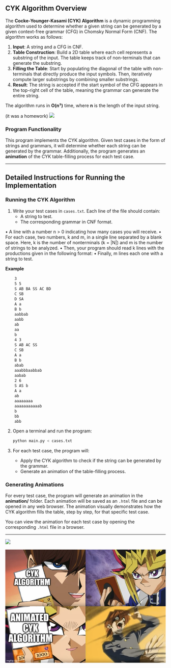## CYK Algorithm Overview

The **Cocke-Younger-Kasami (CYK) Algorithm** is a dynamic programming algorithm used to determine whether a given string can be generated by a given context-free grammar (CFG) in Chomsky Normal Form (CNF). The algorithm works as follows:

1. **Input**: A string and a CFG in CNF.
2. **Table Construction**: Build a 2D table where each cell represents a substring of the input. The table keeps track of non-terminals that can generate the substring.
3. **Filling the Table**: Start by populating the diagonal of the table with non-terminals that directly produce the input symbols. Then, iteratively compute larger substrings by combining smaller substrings.
4. **Result**: The string is accepted if the start symbol of the CFG appears in the top-right cell of the table, meaning the grammar can generate the entire string.

The algorithm runs in **O(n³)** time, where **n** is the length of the input string.

(it was a homework)
![]([https://github.com/jero98772/toma_nota/blob/master/clases/compiladores/CYKalgorithm/937if9.jpg](https://raw.githubusercontent.com/jero98772/CYK-algorithm-animated/refs/heads/main/images/meme.jpeg))

### Program Functionality

This program implements the CYK algorithm. Given test cases in the form of strings and grammars, it will determine whether each string can be generated by the grammar. Additionally, the program generates an **animation** of the CYK table-filling process for each test case.

---

## Detailed Instructions for Running the Implementation

### Running the CYK Algorithm

1. Write your test cases in `cases.txt`. Each line of the file should contain:
   - A string to test.
   - The corresponding grammar in CNF format.

• A line with a number n > 0 indicating how many cases you will receive.
• For each case, two numbers, k and m, in a single line separated by a blank space. Here, k is the number of
nonterminals (k = |N|) and m is the number of strings to be analyzed.
• Then, your program should read k lines with the productions given in the following format:
<nonterminal> <derivation alternatives of the nonterminal separated by blank spaces>
• Finally, m lines each one with a string to test.

**Example**

		3
		5 5
		S AB BA SS AC BD
		C SB
		D SA
		A a
		B b
		aabbab
		aabb
		ab
		aa
		b
		4 3
		S AB AC SS
		C SB
		A a
		B b
		abab
		aaabbbaabbab
		aabab
		2 6
		S AS b
		A a
		ab
		aaaaaaaa
		aaaaaaaaaaab
		b
		bb
		abb


2. Open a terminal and run the program:

   ```bash
   python main.py < cases.txt
   ```

3. For each test case, the program will:
   - Apply the CYK algorithm to check if the string can be generated by the grammar.
   - Generate an animation of the table-filling process.

### Generating Animations

For every test case, the program will generate an animation in the **animation/** folder. Each animation will be saved as an `.html` file and can be opened in any web browser. The animation visually demonstrates how the CYK algorithm fills the table, step by step, for that specific test case.

You can view the animation for each test case by opening the corresponding `.html` file in a browser.

---

![]([https://github.com/jero98772/toma_nota/blob/master/clases/compiladores/CYKalgorithm/937if9.jpg](https://raw.githubusercontent.com/jero98772/CYK-algorithm-animated/refs/heads/main/images/2024-10-02-162441_1920x1080_scrot.png))

![](https://github.com/jero98772/toma_nota/blob/master/clases/compiladores/CYKalgorithm/937if9.jpg)

